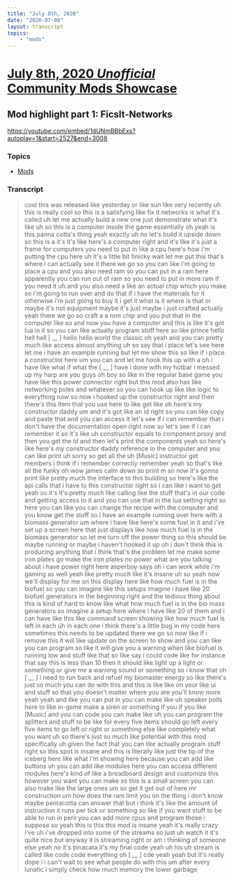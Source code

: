 ```yaml
---
title: "July 8th, 2020"
date: "2020-07-08"
layout: transcript
topics: 
    - "mods"
---
```

# [July 8th, 2020 *Unofficial* Community Mods Showcase](../2020-07-08.md)
## Mod highlight part 1: FicsIt-Networks
https://youtube.com/embed/1dUNmBBbExs?autoplay=1&start=2527&end=3008
### Topics
* [Mods](../topics/mods.md)

### Transcript

> cool this was released
> like yesterday or like sun like
> very recently uh this is really cool so
> this is a satisfying like
> fix it networks is what it's called uh
> let me actually build a new one just
> demonstrate what it's like
> uh so this is a computer inside the game
> essentially oh yeah is this panna
> cotta's thing
> yeah exactly uh no let's build it upside
> down so
> this is a it's it's like here's a
> computer right and it's like
> it's just a frame for computers you need
> to put in like a cpu
> here's how i'm putting the cpu here uh
> it's a little bit finicky
> wait let me put this that's where i can
> actually see it
> there we go
> so you can like i'm going to place a cpu
> and you also need ram so you can put in
> a ram here apparently you can run out of
> ram
> so you need to put in more ram if you
> need it uh
> and you also need a
> like an actual chip which you make so
> i'm going to run over and do that if i
> have the materials for it otherwise i'm
> just going to buy it
> i get it what is it
> where is that
> or maybe it's not equipment maybe it's
> just maybe i just crafted actually
> yeah there we go so craft a
> a rom chip and you put that in the
> computer
> like so and now you have a computer and
> this is like it's got lua in it so you
> can like actually program stuff here
> so like prince hello hell
> hell [ __ ] hello
> hello world the classic oh
> yeah and you can pretty much like access
> almost
> anything uh so say that i place let's
> see here
> let me i have an example running but let
> me show this so like
> if i place a constructor here um
> you can and let me hook this up with a
> oh i have like what if what the [ __ ]
> have i done with my hotbar
> i messed up my harp are you guys
> oh boy so like
> in the regular base game you have like
> this power connector right
> but this mod also has like networking
> poles
> and whatever so you can hook up like
> like logic to everything now so now i
> hooked up the constructor right
> and then there's this item that you use
> here to like get like oh here's my
> constructor daddy
> um and it's got like an id right so you
> can like copy and paste that
> and you can access it let's see if i can
> remember that
> i don't have the documentation open
> right now so let's see if i can remember
> it so it's like
> uh constructor equals to
> component.proxy and then you get the id
> and then let's print the components
> yeah so here's like here's my
> constructor daddy reference
> in the computer and you can like
> print uh sorry so get all
> the uh
> [Music]
> instructor get members i think
> if i remember correctly remember yeah so
> that's
> like all the funky oh wow james calm
> down
> so print m so now it's gonna print like
> pretty much the interface to this
> building
> so here's like the api calls that i have
> to this constructor right
> so i can like i want to get yeah
> so it's it's pretty much like calling
> like the stuff that's
> in our code and getting access to it and
> you can use that
> in the lua setting right so here you can
> like you can change the recipe with the
> computer
> and you know get the stuff so i have an
> example running over here with a biomass
> generator
> um where i have like here's some fuel in
> it
> and i've set up a screen here that just
> displays like how much fuel is in the
> biomass generator
> so let me turn off the power thing
> so this should be maybe running
> or maybe i haven't hooked it up
> oh i don't think this is producing
> anything that i think that's the problem
> let me make some iron plates
> go make the iron plates no power what
> are you talking about
> i have power right here
> asperboy says oh i can work while i'm
> gaming as well
> yeah like pretty much
> like it's insane uh so yeah now we'll
> display for me on this display here like
> how much
> fuel is in the biofuel so you can
> imagine like this setups
> imagine i have like 20 biofuel
> generators in the beginning right
> and the tedious thing about this is kind
> of hard to know like what
> how much fuel is in the bio mass
> generators so imagine a setup here where
> i have like 20 of them
> and i can have like this like command
> screen showing like how much fuel is
> left in each
> uh in each one i think there's a little
> bug in my code here
> sometimes this needs to be updated there
> we go
> so now like if i remove this it will
> like update on the screen to show
> and you can like you can program so like
> it will give you a warning
> when like biofuel is running low and
> stuff like that so like say i could code
> like for instance that
> say this is less than 10 then it should
> like
> light up a light or something or give me
> a warning sound or something so i know
> that oh [ __ ] i need to run back and
> refuel my biomaster energy so like
> there's just so much you can do with
> this
> and this is like like on your like ui
> and stuff so that
> you doesn't matter where you are you'll
> know more yeah yeah and like you can put
> in
> you can make like uh speaker polls here
> to like in-game make a siren or
> something if you
> if you like
> [Music]
> and you can code you can make like uh
> you can program the splitters and stuff
> to be like
> for every five items should go left
> every five items to go left or
> right or something else like completely
> what you want uh so there's just so much
> like potential with this mod
> specifically uh given the fact that you
> can like actually
> program stuff right so this spot is
> insane
> and this is literally like just the tip
> of the iceberg here
> like what i'm showing here because you
> can add like buttons
> uh you can add like modules here you can
> access different modules here's kind of
> like a breadboard design
> and customize this however you want you
> can make so this is a small screen you
> can also make like the large ones
> um so get it get out of here mr
> construction
> um how does the ram limit you on the
> thing
> i don't know maybe pentacotta can answer
> that but i think it's like the amount of
> instruction it runs
> per tick or something so like
> if you want stuff to be able to run in
> peril you can add more
> cpus and program those i suppose
> so yeah this is this this mod is insane
> yeah it's really crazy i've uh i've
> dropped into some of the streams so just
> uh watch it it's quite nice
> but anyway it is streaming right or am i
> thinking of someone else
> yeah no it's pinacata it's my final code
> yeah uh his
> uh stream is called like code
> code everything oh [ __ ]
> cde yeah yeah but it's really dope i
> i can't wait to see what people do with
> this um after every lunatic i simply
> check how much memory the lower garbage
